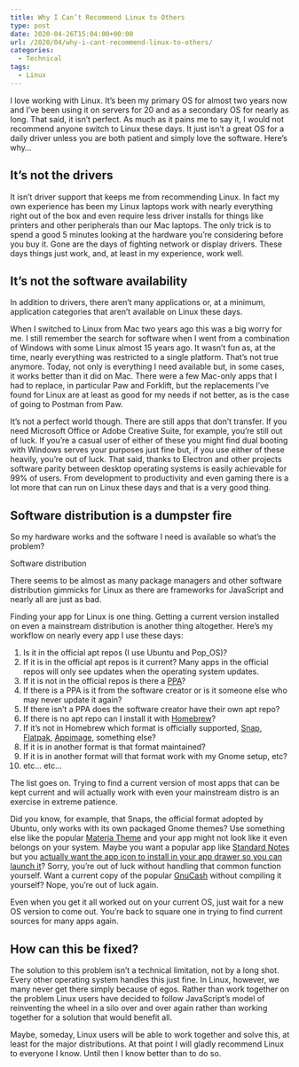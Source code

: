 ```yaml
---
title: Why I Can’t Recommend Linux to Others
type: post
date: 2020-04-26T15:04:00+00:00
url: /2020/04/why-i-cant-recommend-linux-to-others/
categories:
  - Technical
tags:
  - Linux
---
```


I love working with Linux. It’s been my primary OS for almost two years now and I’ve been using it on servers for 20 and as a secondary OS for nearly as long. That said, it isn’t perfect. As much as it pains me to say it, I would not recommend anyone switch to Linux these days. It just isn’t a great OS for a daily driver unless you are both patient and simply love the software. Here’s why…

## It’s not the drivers

It isn’t driver support that keeps me from recommending Linux. In fact my own experience has been my Linux laptops work with nearly everything right out of the box and even require less driver installs for things like printers and other peripherals than our Mac laptops. The only trick is to spend a good 5 minutes looking at the hardware you’re considering before you buy it. Gone are the days of fighting network or display drivers. These days things just work, and, at least in my experience, work well.

## It’s not the software availability

In addition to drivers, there aren’t many applications or, at a minimum, application categories that aren’t available on Linux these days.

When I switched to Linux from Mac two years ago this was a big worry for me. I still remember the search for software when I went from a combination of Windows with some Linux almost 15 years ago. It wasn’t fun as, at the time, nearly everything was restricted to a single platform. That’s not true anymore. Today, not only is everything I need available but, in some cases, it works better than it did on Mac. There were a few Mac-only apps that I had to replace, in particular Paw and Forklift, but the replacements I’ve found for Linux are at least as good for my needs if not better, as is the case of going to Postman from Paw.

It’s not a perfect world though. There are still apps that don’t transfer. If you need Microsoft Office or Adobe Creative Suite, for example, you’re still out of luck. If you’re a casual user of either of these you might find dual booting with Windows serves your purposes just fine but, if you use either of these heavily, you’re out of luck. That said, thanks to Electron and other projects software parity between desktop operating systems is easily achievable for 99% of users. From development to productivity and even gaming there is a lot more that can run on Linux these days and that is a very good thing.

## Software distribution is a dumpster fire

So my hardware works and the software I need is available so what’s the problem?

Software distribution

There seems to be almost as many package managers and other software distribution gimmicks for Linux as there are frameworks for JavaScript and nearly all are just as bad.

Finding your app for Linux is one thing. Getting a current version installed on even a mainstream distribution is another thing altogether. Here’s my workflow on nearly every app I use these days:

1. Is it in the official apt repos (I use Ubuntu and Pop_OS)?
2. If it is in the official apt repos is it current? Many apps in the official repos will only see updates when the operating system updates.
3. If it is not in the official repos is there a [PPA](https://itsfoss.com/ppa-guide/)?
4. If there is a PPA is it from the software creator or is it someone else who may never update it again?
5. If there isn’t a PPA does the software creator have their own apt repo?
6. If there is no apt repo can I install it with [Homebrew](https://brew.sh/)?
7. If it’s not in Homebrew which format is officially supported, [Snap](https://snapcraft.io/), [Flatpak](https://flathub.org/), [Appimage](https://appimage.org/), something else?
8. If it is in another format is that format maintained?
9. If it is in another format will that format work with my Gnome setup, etc?
10. etc… etc…

The list goes on. Trying to find a current version of most apps that can be kept current and will actually work with even your mainstream distro is an exercise in extreme patience.

Did you know, for example, that Snaps, the official format adopted by Ubuntu, only works with its own packaged Gnome themes? Use something else like the popular [Materia Theme][1] and your app might not look like it even belongs on your system. Maybe you want a popular app like [Standard Notes][2] but you [actually want the app icon to install in your app drawer so you can launch it][3]? Sorry, you’re out of luck without handling that common function yourself. Want a current copy of the popular [GnuCash][4] without compiling it yourself? Nope, you’re out of luck again.

Even when you get it all worked out on your current OS, just wait for a new OS version to come out. You’re back to square one in trying to find current sources for many apps again.

## How can this be fixed?

The solution to this problem isn’t a technical limitation, not by a long shot. Every other operating system handles this just fine. In Linux, however, we many never get there simply because of egos. Rather than work together on the problem Linux users have decided to follow JavaScript’s model of reinventing the wheel in a silo over and over again rather than working together for a solution that would benefit all.

Maybe, someday, Linux users will be able to work together and solve this, at least for the major distributions. At that point I will gladly recommend Linux to everyone I know. Until then I know better than to do so.

 [1]: https://github.com/nana-4/materia-theme
 [2]: https://standardnotes.org/
 [3]: https://github.com/standardnotes/desktop/issues/518
 [4]: https://gnucash.org/